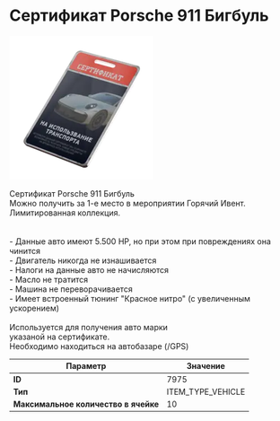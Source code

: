 # Сертификат Porsche 911 Бигбуль

![Item Image](../img/7975.webp?raw=true)

Сертификат Porsche 911 Бигбуль<br>Можно получить за 1-е место в мероприятии Горячий Ивент.<br>Лимитированная коллекция.<br><br><br>- Данные авто имеют 5.500 HP, но при этом при повреждениях она чинится<br>- Двигатель никогда не изнашивается<br>- Налоги на данные авто не начисляются<br>- Масло не тратится<br>- Машина не переворачивается<br>- Имеет встроенный тюнинг "Красное нитро" (с увеличенным ускорением)<br><br>Используется для получения авто марки <br>указаной на сертификате.<br>Необходимо находиться на автобазаре (/GPS)


| Параметр | Значение |
|----------|----------|
| **ID** | 7975 |
| **Тип** | ITEM_TYPE_VEHICLE |
| **Максимальное количество в ячейке** | 10 |

